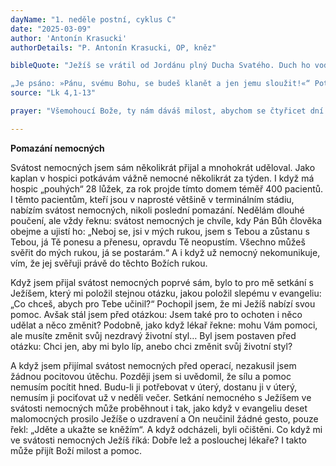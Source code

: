 ```yaml
---
dayName: "1. neděle postní, cyklus C"
date: "2025-03-09"
author: 'Antonín Krasucki'
authorDetails: "P. Antonín Krasucki, OP, kněz"

bibleQuote: "Ježíš se vrátil od Jordánu plný Ducha Svatého. Duch ho vodil pouští čtyřicet dní a ďábel ho pokoušel. Ty dny nic nejedl, a když uplynuly, vyhladověl. Ďábel mu řekl: „Jsi-li Syn Boží, řekni tomuto kameni, ať se z něho stane chléb!“ Ježíš mu odpověděl: „Je psáno: »Nejen z chleba žije člověk.«“ Pak ho (ďábel) vyvedl vzhůru, v jediném okamžiku mu ukázal všechna království světa a řekl mu: „Všechnu tuto moc a jejich slávu dám tobě, protože mně je odevzdána a dávám ji, komu chci. Jestliže se přede mnou skloníš, všechno to bude tvoje.“ Ježíš mu na to řekl: 

„Je psáno: »Pánu, svému Bohu, se budeš klanět a jen jemu sloužit!«“ Potom ho (ďábel) zavedl do Jeruzaléma, postavil ho na vrchol chrámu a řekl mu: „Jsi-li Syn Boží, vrhni se odtud dolů! Je přece psáno: »Svým andělům vydá o tobě příkaz, aby tě ochránili, a ponesou tě na rukou,abys nenarazil nohou na kámen.«“ Ježíš mu odpověděl: „Je řečeno: »Nebudeš pokoušet Pána, svého Boha!«“ Když ďábel dokončil všechna pokušení, opustil ho až do určeného času."
source: "Lk 4,1-13"

prayer: "Všemohoucí Bože, ty nám dáváš milost, abychom se čtyřicet dní připravovali na velikonoce; prosíme tě, ať v postní době hlouběji pronikneme do tajemství Kristova vykupitelského díla a stále opravdověji z něho  žijeme. Neboť on s tebou v jednotě Ducha Svatého…"

---
```


**Pomazání nemocných**

Svátost nemocných jsem sám několikrát přijal a mnohokrát uděloval. Jako kaplan v hospici potkávám vážně nemocné několikrát za týden. I když má hospic „pouhých“ 28 lůžek, za rok projde tímto domem téměř 400 pacientů. I těmto pacientům, kteří jsou v naprosté většině v terminálním stádiu, nabízím svátost nemocných, nikoli poslední pomazání. Nedělám dlouhé poučení, ale vždy řeknu: svátost nemocných je chvíle, kdy Pán Bůh člověka obejme a ujistí ho: „Neboj se, jsi v mých rukou, jsem s Tebou a zůstanu s Tebou, já Tě ponesu a přenesu, opravdu Tě neopustím. Všechno můžeš svěřit do mých rukou, já se postarám.“ A i když už nemocný nekomunikuje, vím, že jej svěřuji právě do těchto Božích rukou. 

Když jsem přijal svátost nemocných poprvé sám, bylo to pro mě setkání s Ježíšem, který mi položil stejnou otázku, jakou položil slepému v evangeliu: „Co chceš, abych pro Tebe učinil?“ Pochopil jsem, že mi Ježíš nabízí svou pomoc. Avšak stál jsem před otázkou: Jsem také pro to ochoten i něco udělat a něco změnit? Podobně, jako když lékař řekne: mohu Vám pomoci, ale musíte změnit svůj nezdravý životní styl… Byl jsem postaven před otázku: Chci jen, aby mi bylo líp, anebo chci změnit svůj životní styl?

A když jsem přijímal svátost nemocných před operací, nezakusil jsem žádnou pocitovou útěchu. Později jsem si uvědomil, že sílu a pomoc nemusím pocítit hned. Budu-li ji potřebovat v úterý, dostanu ji v úterý, nemusím ji pociťovat už v neděli večer. Setkání nemocného s Ježíšem ve svátosti nemocných může proběhnout i tak, jako když v evangeliu deset malomocných prosilo Ježíše o uzdravení a On neučinil žádné gesto, pouze řekl: „Jděte a ukažte se kněžím“. A když odcházeli, byli očištěni. Co když mi ve svátosti nemocných Ježíš říká: Dobře lež a poslouchej lékaře? I takto může přijít Boží milost a pomoc.
